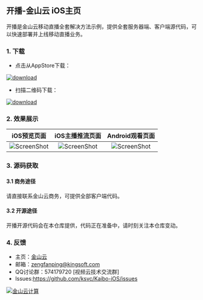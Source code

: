 ## 开播-金山云 iOS主页

开播是金山云移动直播全套解决方法示例，提供全套服务器端、客户端源代码，可以快速部署并上线移动直播业务。

### 1. 下载

* 点击从AppStore下载：

[![download](https://raw.githubusercontent.com/wiki/ksvc/Kaibo-iOS/images/logo.png)][appstore]


* 扫描二维码下载：

[![download](https://raw.githubusercontent.com/wiki/ksvc/Kaibo-iOS/images/kaibo-qr.png)][appstore]


### 2. 效果展示

| iOS预览页面 | iOS主播推流页面 |Android观看页面 |
| :---: | :---:| :---:|
|![ScreenShot](https://raw.githubusercontent.com/wiki/ksvc/Kaibo-iOS/images/previewv1.0.1.png)|![ScreenShot](https://raw.githubusercontent.com/wiki/ksvc/Kaibo-iOS/images/streamv1.0.1.png)|![ScreenShot](https://raw.githubusercontent.com/wiki/ksvc/Kaibo-Android/images/playerv1.0.1.jpg)|

### 3. 源码获取
#### 3.1 商务途径
请直接联系金山云商务，可提供全部客户端代码。

#### 3.2 开源途径
开播开源代码会在本仓库提供，代码正在准备中，请时刻关注本仓库变动。

### 4. 反馈
* 主页：[金山云](http://www.ksyun.com/)
* 邮箱：<zengfanping@kingsoft.com>
* QQ讨论群：574179720 [视频云技术交流群] 
* Issues:<https://github.com/ksvc/Kaibo-iOS/issues>

<a href="http://www.ksyun.com/"><img src="https://raw.githubusercontent.com/wiki/ksvc/KSYLive_Android/images/logo.png" border="0" alt="金山云计算" /></a>

[appstore]:https://itunes.apple.com/us/app/%E5%BC%80%E6%92%AD-%E9%87%91%E5%B1%B1%E4%BA%91/id1208056016?mt=8
